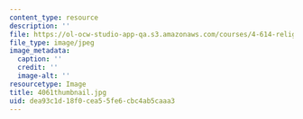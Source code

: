 ```yaml
---
content_type: resource
description: ''
file: https://ol-ocw-studio-app-qa.s3.amazonaws.com/courses/4-614-religious-architecture-and-islamic-cultures-fall-2002/dea93c1d18f0cea55fe6cbc4ab5caaa3_4061thumbnail.jpg
file_type: image/jpeg
image_metadata:
  caption: ''
  credit: ''
  image-alt: ''
resourcetype: Image
title: 4061thumbnail.jpg
uid: dea93c1d-18f0-cea5-5fe6-cbc4ab5caaa3
---
```

